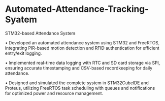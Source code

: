 # Automated-Attendance-Tracking-Syatem
STM32-based Attendance System

• Developed an automated attendance system using STM32 and FreeRTOS, integrating PIR-based motion detection and RFID authentication for efficient entry/exit logging.

• Implemented real-time data logging with RTC and SD card storage via SPI, ensuring accurate timestamping and CSV-based recordkeeping for daily attendance.

• Designed and simulated the complete system in STM32CubeIDE and Proteus, utilizing FreeRTOS task scheduling with queues and notifications for optimized power and resource management.
